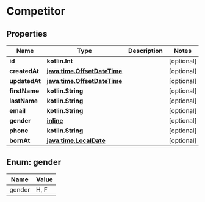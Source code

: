 
# Competitor

## Properties
| Name | Type | Description | Notes |
| ------------ | ------------- | ------------- | ------------- |
| **id** | **kotlin.Int** |  |  [optional] |
| **createdAt** | [**java.time.OffsetDateTime**](java.time.OffsetDateTime.md) |  |  [optional] |
| **updatedAt** | [**java.time.OffsetDateTime**](java.time.OffsetDateTime.md) |  |  [optional] |
| **firstName** | **kotlin.String** |  |  [optional] |
| **lastName** | **kotlin.String** |  |  [optional] |
| **email** | **kotlin.String** |  |  [optional] |
| **gender** | [**inline**](#Gender) |  |  [optional] |
| **phone** | **kotlin.String** |  |  [optional] |
| **bornAt** | [**java.time.LocalDate**](java.time.LocalDate.md) |  |  [optional] |


<a id="Gender"></a>
## Enum: gender
| Name | Value |
| ---- | ----- |
| gender | H, F |



